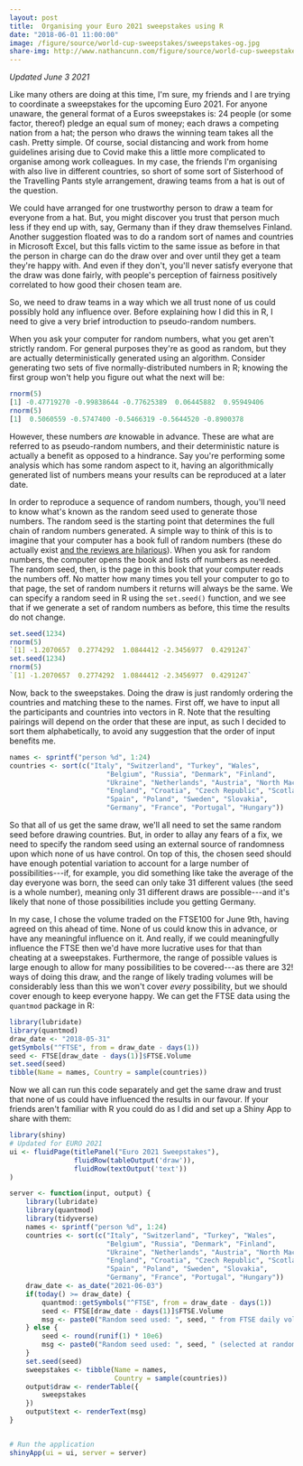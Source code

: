 ```yaml
---
layout: post
title:  Organising your Euro 2021 sweepstakes using R
date: "2018-06-01 11:00:00"
image: /figure/source/world-cup-sweepstakes/sweepstakes-og.jpg
share-img: http://www.nathancunn.com/figure/source/world-cup-sweepstakes/sweepstakes-og.jpg
---
```


_Updated June 3 2021_

Like many others are doing at this time, I'm sure, my friends and I are trying to coordinate a sweepstakes for the upcoming Euro 2021. For anyone unaware, the general format of a Euros sweepstakes is:
24 people (or some factor, thereof) pledge an equal sum of money; each draws a competing nation
 from a hat; the person who draws the winning team takes all the cash. Pretty simple.
 Of course, social distancing and work from home guidelines arising due to Covid make this a little more complicated to organise among work colleagues. 
 In my case, the friends I'm organising with also live in different countries, so short of some sort of Sisterhood of the Travelling Pants style arrangement, drawing teams from a hat is out of the question.

We could have arranged for one trustworthy person to draw a team for everyone from a hat. But, you might discover you trust that person much less if they end up with, say, Germany than if they draw themselves Finland. Another suggestion floated was to do a random sort of names and countries in Microsoft Excel, but this falls victim to the same
issue as before in that the person in charge can do the draw over and over until they get a team they're happy with. And even if they don't, you'll never satisfy everyone that the draw was done fairly, with people's perception of fairness positively correlated to how good their chosen team are.

So, we need to draw teams in a way which we all trust none of us could possibly hold any influence over. Before explaining how I did this in R, I need to give a very brief introduction to pseudo-random numbers.

When you ask your computer for random numbers, what you get aren't strictly
random. For general purposes they're as good as random, but they are actually deterministically generated using an algorithm. Consider generating two sets of five normally-distributed numbers in R; knowing the
first group won't help you figure out what the next will be:
```r
rnorm(5)
[1] -0.47719270 -0.99838644 -0.77625389  0.06445882  0.95949406
rnorm(5)
[1]  0.5060559 -0.5747400 -0.5466319 -0.5644520 -0.8900378
```

 However, these numbers *are* knowable in advance. These are what are referred to as pseudo-random numbers, and their deterministic nature is actually a benefit as opposed to a hindrance. Say you're performing some analysis which has some random aspect to it,
 having an algorithmically generated list of numbers means your results can be reproduced at a later date.

 In order to reproduce a sequence of random numbers, though, you'll need to know what's known as the random seed used to generate those numbers.
 The random seed is the starting point that determines the full chain of random numbers generated. A simple way to think of this is to imagine that your computer
 has a book full of random numbers (these do actually exist [and the reviews are hilarious](https://www.amazon.co.uk/Million-Random-Digits-Normal-Deviates/dp/0833030477)). When you ask for random numbers, the computer opens the book and lists off numbers as needed. The random seed, then, is the page in this book that your computer reads the numbers off. No matter how many times you tell your computer to go to that page, the set of random numbers it returns will always be the same.
 We can specify a random seed in R using the `set.seed()` function, and we see that if we generate a set of random numbers as before,
 this time the results do not change.

```r
set.seed(1234)
rnorm(5)
`[1] -1.2070657  0.2774292  1.0844412 -2.3456977  0.4291247`
set.seed(1234)
rnorm(5)
`[1] -1.2070657  0.2774292  1.0844412 -2.3456977  0.4291247`
```

Now, back to the sweepstakes. Doing the draw is just randomly ordering the countries and matching these to the names. First off, we have to input all the participants and countries into vectors in R. Note that the resulting
pairings will depend on the order that these are input, as such I decided to sort them alphabetically, to avoid any suggestion that the order of input benefits me.

``` r
names <- sprintf("person %d", 1:24)
countries <- sort(c("Italy", "Switzerland", "Turkey", "Wales",
                        "Belgium", "Russia", "Denmark", "Finland",
                        "Ukraine", "Netherlands", "Austria", "North Macedonia",
                        "England", "Croatia", "Czech Republic", "Scotland",
                        "Spain", "Poland", "Sweden", "Slovakia", 
                        "Germany", "France", "Portugal", "Hungary"))

```

So that all of us get the same draw, we'll all need to set the same random seed before drawing countries. But, in order to allay any fears of a fix, we need to specify the random seed using an external source of randomness upon which none of us have control. On top of this, the chosen seed should have enough potential variation to account for
a large number of possibilities---if, for example, you did something like take the average of the day everyone was born, the seed can only take 31 different values (the seed is a whole number), meaning only 31 different draws are possible---and it's likely that none of those possibilities include you getting Germany.

 In my case, I chose the volume traded on the FTSE100 for June 9th, having agreed on this ahead of time. None of us could know this in advance, or have any meaningful influence on it. And really, if we could meaningfully influence the FTSE then we'd have more lucrative uses for that than cheating at a sweepstakes. Furthermore, the range of possible values is large enough to allow for many possibilities to be covered---as there are 32! ways of doing this draw, and the range of likely trading volumes will be considerably less than this we won't cover *every* possibility, but we should cover enough to keep everyone happy.
  We can get the FTSE data using the `quantmod` package in R:

``` r
library(lubridate)
library(quantmod)
draw_date <- "2018-05-31"
getSymbols("^FTSE", from = draw_date - days(1))
seed <- FTSE[draw_date - days(1)]$FTSE.Volume
set.seed(seed)
tibble(Name = names, Country = sample(countries))
```

Now we all can run this code separately and get the same draw and trust that none of us could have influenced the results in our favour. If your friends aren't familiar with R you could do as I did and set up a Shiny App to share with them:

``` r
library(shiny)
# Updated for EURO 2021
ui <- fluidPage(titlePanel("Euro 2021 Sweepstakes"),
                fluidRow(tableOutput('draw')),
                fluidRow(textOutput('text'))
)

server <- function(input, output) {
    library(lubridate)
    library(quantmod)
    library(tidyverse)
    names <- sprintf("person %d", 1:24)
    countries <- sort(c("Italy", "Switzerland", "Turkey", "Wales",
                        "Belgium", "Russia", "Denmark", "Finland",
                        "Ukraine", "Netherlands", "Austria", "North Macedonia",
                        "England", "Croatia", "Czech Republic", "Scotland",
                        "Spain", "Poland", "Sweden", "Slovakia", 
                        "Germany", "France", "Portugal", "Hungary"))
    draw_date <- as_date("2021-06-03")
    if(today() >= draw_date) {
        quantmod::getSymbols("^FTSE", from = draw_date - days(1))
        seed <- FTSE[draw_date - days(1)]$FTSE.Volume
        msg <- paste0("Random seed used: ", seed, " from FTSE daily volume on ", draw_date - days(1))
    } else {
        seed <- round(runif(1) * 10e6)
        msg <- paste0("Random seed used: ", seed, " (selected at random; draw will take place on ", draw_date)
    }
    set.seed(seed)
    sweepstakes <- tibble(Name = names,
                          Country = sample(countries))
    output$draw <- renderTable({
        sweepstakes
    })
    output$text <- renderText(msg)
}


# Run the application
shinyApp(ui = ui, server = server)
```
